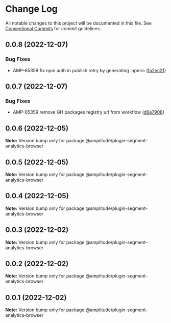 # Change Log

All notable changes to this project will be documented in this file.
See [Conventional Commits](https://conventionalcommits.org) for commit guidelines.

## 0.0.8 (2022-12-07)


### Bug Fixes

* AMP-65359 fix npm auth in publish retry by generating .npmrc ([fa2ec21](https://github.com/amplitude-alpha/amplitude-sdk-typescript/commit/fa2ec2150c2afa563152055abaee804dd93c9a6c))





## 0.0.7 (2022-12-07)


### Bug Fixes

* AMP-65359 remove GH packages registry url from workflow ([d6a7908](https://github.com/amplitude-alpha/amplitude-sdk-typescript/commit/d6a7908c9a1be2a989d874bb9f8ba568f01f8777))





## 0.0.6 (2022-12-05)

**Note:** Version bump only for package @amplitude/plugin-segment-analytics-browser





## 0.0.5 (2022-12-05)

**Note:** Version bump only for package @amplitude/plugin-segment-analytics-browser





## 0.0.4 (2022-12-05)

**Note:** Version bump only for package @amplitude/plugin-segment-analytics-browser





## 0.0.3 (2022-12-02)

**Note:** Version bump only for package @amplitude/plugin-segment-analytics-browser





## 0.0.2 (2022-12-02)

**Note:** Version bump only for package @amplitude/plugin-segment-analytics-browser





## 0.0.1 (2022-12-02)

**Note:** Version bump only for package @amplitude/plugin-segment-analytics-browser
